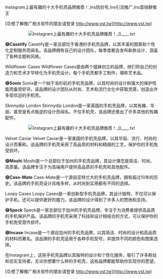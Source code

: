 Instagram上最有趣的十大手机壳品牌推荐！,Ins防封号,Ins引流推广,Ins营销群推王

[😍想了解推广相关软件的朋友请登录 http://www.vst.tw](http://www.vst.tw)

 <center><img src="https://vst.tw/MP4/tuiguang/png/5.png" alt="Instagram上最有趣的十大手机壳品牌推荐！_0____.txt"></center>

**😄Casetify**
Casetify是一家总部位于香港的手机壳品牌，以其丰富的图案和个性化定制服务而闻名。该品牌拥有自己的设计团队，每季度都会发布新款设计，涵盖了各种主题和风格。

Wildflower Cases
Wildflower Cases是由两个姐妹创立的品牌，他们将自己的创造力和艺术才华转化为手机壳设计。每个手机壳都手工制作，堪称艺术品。

**😄Sonix**
Sonix是一个始于洛杉矶的手机壳品牌，以其时尚的设计和强大的保护性能而备受好评。该品牌的设计团队从时尚、艺术和流行文化中获取灵感，创造出许多受欢迎的手机壳。

Skinnydip London
Skinnydip London是一家英国的手机壳品牌，以其有趣、华丽、甚至是有点叛逆的设计而闻名。不仅手机壳，该品牌还推出了许多其他的有趣配件。

 <center><img src="https://vst.tw/MP4/tuiguang/png/1.png" alt="Instagram上最有趣的十大手机壳品牌推荐！_0____.txt"></center>

Velvet Caviar
Velvet Caviar是一家美国的手机壳品牌，以其华丽、流行、时尚的设计而著称。该品牌的手机壳采用了高品质的材料和精细的工艺，保护你的手机免受损坏。

**😄Moshi**
Moshi是一个总部位于加州的手机壳品牌，其设计理念是简洁、时尚、高质量。该品牌专注于为高端用户提供高品质的手机壳和其他配件。

**😄Case-Mate**
Case-Mate是一个源自亚特兰大的手机壳品牌，拥有超过10年的历史。该品牌的手机壳设计风格多样，从时尚到实用都有不同的选择。

Loopy Cases
Loopy Cases是一家创新型手机壳品牌，其设计独特，不仅可以保护手机，还可以提供更好的握力。该品牌的设计得到了许多人的赞扬和支持。

**😄Speck**
Speck是一家总部位于加州的手机壳品牌，专注于为消费者提供高品质的手机保护产品。该品牌的手机壳采用了科技和设计相结合的方式，可以保护你的手机免受意外损坏。

**😄Incase**
Incase是一个源自加州的手机壳品牌，以其简洁、时尚的设计和高品质的材料而著名。该品牌的手机壳适用于各种手机型号，并提供不同的颜色和图案选择。

在Instagram上，这些手机壳品牌以其独特的设计和个性化服务，吸引了许多粉丝和忠实支持者。无论你想要什么样的手机壳，这些品牌都能帮助你实现你的愿望。

[😍想了解推广相关软件的朋友请登录 http://www.vst.tw](http://www.vst.tw)



